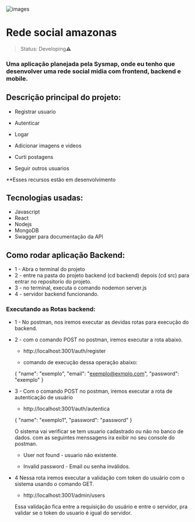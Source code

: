 ![images](https://user-images.githubusercontent.com/83549174/206623406-d511887f-4be5-4091-a112-9f42c4ecf9dc.png)

<h1>Rede social amazonas</h1>

> Status: Developing⚠️

### Uma aplicação planejada pela Sysmap, onde eu tenho que desenvolver uma rede social midia com frontend, backend e mobile. 

## Descrição principal do projeto:

+ Registrar usuario

+ Autenticar 

+ Logar

+ Adicionar imagens e videos

+ Curti postagens 

+ Seguir outros usuarios

**Esses recursos estão em desenvolvimento

## Tecnologias usadas:

+ Javascript
+ React
+ Nodejs
+ MongoDB
+ Swagger para documentação da API

## Como rodar aplicação Backend:
+ 1 - Abra o terminal do projeto
+ 2 - entre na pasta do projeto backend (cd backend) depois (cd src) para entrar no repositorio do projeto.
+ 3 - no terminal, executa o comando nodemon server.js
+ 4 - servidor backend funcionando.

### Executando as Rotas backend:
+ 1 - No postman, nos iremos executar as devidas rotas para execução do backend.
+ 2 - com o comando POST no postman, iremos executar a rota abaixo.

   * http://localhost:3001/auth/register
   
   * comando de execução dessa operação abaixo:
   
   {
   "name": "exemplo",
   "email": "exemplo@exmplo.com",
   "password": "exemplo"
   }
   
+ 3 - Com o comando POST no postman, iremos executar a rota de autenticação de usuário

   * http://localhost:3001/auth/autentica 

   { "name": "exemplo1", "password": "password" } 
    
    O sistema vai verificar se tem usuario cadastrado ou não no banco de dados. com as seguintes menssagens ira exibir no seu console do postman.
    
   * User not found - usuario não existente.
    
   * Invalid password - Email ou senha inválidos.
   
+ 4 Nessa rota iremos executar a validação com token do usuário com o sistema usando o comando GET.

  * http://localhost:3001/admin/users 
  
  Essa validação fica entre a requisição do usuário e entre o servidor, pra validar se o token do usuario é igual do servidor.
   
   



